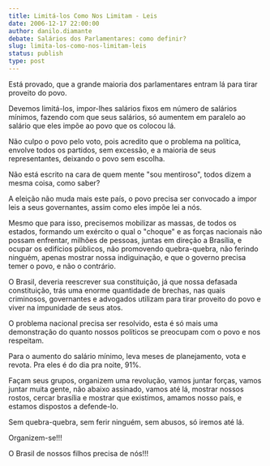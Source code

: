 ```yaml
---
title: Limitá-los Como Nos Limitam - Leis
date: 2006-12-17 22:00:00
author: danilo.diamante
debate: Salários dos Parlamentares: como definir?
slug: limita-los-como-nos-limitam-leis
status: publish 
type: post
---
```


Está provado, que a grande maioria dos parlamentares entram lá para tirar proveito do povo.  

Devemos limitá-los, impor-lhes salários fixos em número de salários mínimos, fazendo com que seus salários, só aumentem em paralelo ao salário que eles impõe ao povo que os colocou lá.  

Não culpo o povo pelo voto, pois acredito que o problema na política, envolve todos os partidos, sem excessão, e a maioria de seus representantes, deixando o povo sem escolha.  

Não está escrito na cara de quem mente "sou mentiroso", todos dizem a mesma coisa, como saber?  

A eleição não muda mais este país, o povo precisa ser convocado a impor leis a seus governantes, assim como eles impõe lei a nós.  

Mesmo que para isso, precisemos mobilizar as massas, de todos os estados, formando um exército o qual o "choque" e as forças nacionais não possam enfrentar, milhões de pessoas, juntas em direção a Brasília, e ocupar os edifícios públicos, não promovendo quebra-quebra, não ferindo ninguém, apenas mostrar nossa indiguinação, e que o governo precisa temer o povo, e não o contrário.  

O Brasil, deveria reescrever sua constituição, já que nossa defasada constituição, trás uma enorme quantidade de brechas, nas quais criminosos, governantes e advogados utilizam para tirar proveito do povo e viver na impunidade de seus atos.  

O problema nacional precisa ser resolvido, esta é só mais uma demonstração do quanto nossos políticos se preocupam com o povo e nos respeitam.  

Para o aumento do salário mínimo, leva meses de planejamento, vota e revota. Pra eles é do dia pra noite, 91%.  

Façam seus grupos, organizem uma revolução, vamos juntar forças, vamos juntar muita gente, não abaixo assinado, vamos até lá, mostrar nossos rostos, cercar brasília e mostrar que existimos, amamos nosso país, e estamos dispostos a defende-lo.  

Sem quebra-quebra, sem ferir ninguém, sem abusos, só iremos até lá.  

Organizem-se!!!  

O Brasil de nossos filhos precisa de nós!!!
